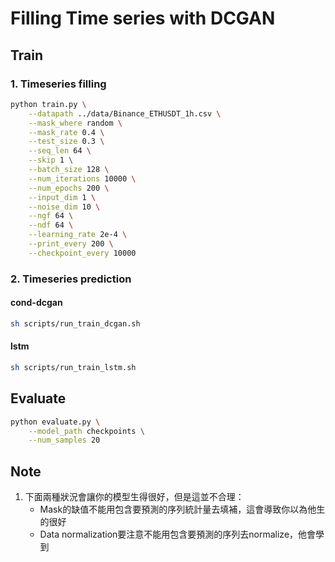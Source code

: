 # Filling Time series with DCGAN

## Train

### 1. Timeseries filling

```bash
python train.py \
    --datapath ../data/Binance_ETHUSDT_1h.csv \
    --mask_where random \
    --mask_rate 0.4 \
    --test_size 0.3 \
    --seq_len 64 \
    --skip 1 \
    --batch_size 128 \
    --num_iterations 10000 \
    --num_epochs 200 \
    --input_dim 1 \
    --noise_dim 10 \
    --ngf 64 \
    --ndf 64 \
    --learning_rate 2e-4 \
    --print_every 200 \
    --checkpoint_every 10000
```

### 2. Timeseries prediction

#### cond-dcgan

```bash
sh scripts/run_train_dcgan.sh
```

#### lstm

```bash
sh scripts/run_train_lstm.sh
```

## Evaluate

```bash
python evaluate.py \
    --model_path checkpoints \
    --num_samples 20
```

## Note

1. 下面兩種狀況會讓你的模型生得很好，但是這並不合理：
   - Mask的缺值不能用包含要預測的序列統計量去填補，這會導致你以為他生的很好
   - Data normalization要注意不能用包含要預測的序列去normalize，他會學到
